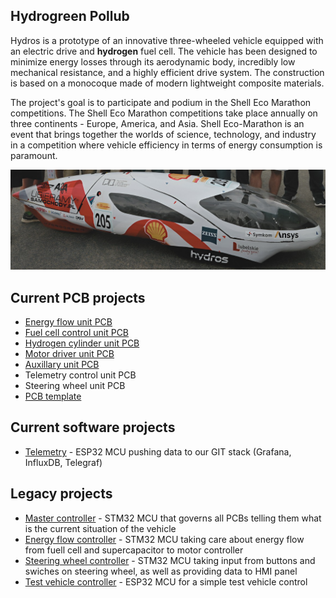 ## Hydrogreen Pollub
Hydros is a prototype of an innovative three-wheeled vehicle equipped with an electric drive and **hydrogen** fuel cell. The vehicle has been designed to minimize energy losses through its aerodynamic body, incredibly low mechanical resistance, and a highly efficient drive system. The construction is based on a monocoque made of modern lightweight composite materials.

The project's goal is to participate and podium in the Shell Eco Marathon competitions. The Shell Eco Marathon competitions take place annually on three continents - Europe, America, and Asia. Shell Eco-Marathon is an event that brings together the worlds of science, technology, and industry in a competition where vehicle efficiency in terms of energy consumption is paramount.

<div style="text-align:center">    
    <img src="/images/2023-10-15_16-55.png" />
</div>

## Current PCB projects
- [Energy flow unit PCB](https://github.com/HydrogreenPollub/energy-flow-pcb)
- [Fuel cell control unit PCB](https://github.com/HydrogreenPollub/fuel-cell-pcb)
- [Hydrogen cylinder unit PCB](https://github.com/HydrogreenPollub/hydrogen-cylinder-pcb)
- [Motor driver unit PCB](https://github.com/HydrogreenPollub/motor-driver-pcb)
- [Auxillary unit PCB](https://github.com/HydrogreenPollub/auxillary-pcb)
- Telemetry control unit PCB
- Steering wheel unit PCB
- [PCB template](https://github.com/HydrogreenPollub/template-pcb)

## Current software projects
- [Telemetry](https://github.com/HydrogreenPollub/telemetry-esp32) - ESP32 MCU pushing data to our GIT stack (Grafana, InfluxDB, Telegraf)

## Legacy projects
- [Master controller](https://github.com/HydrogreenPollub/master-controller-stm32) - STM32 MCU that governs all PCBs telling them what is the current situation of the vehicle
- [Energy flow controller](https://github.com/HydrogreenPollub/energy-flow-stm32) - STM32 MCU taking care about energy flow from fuell cell and supercapacitor to motor controller
- [Steering wheel controller](https://github.com/HydrogreenPollub/steering-wheel-stm32) - STM32 MCU taking input from buttons and swiches on steering wheel, as well as providing data to HMI panel
- [Test vehicle controller](https://github.com/HydrogreenPollub/test-vehicle-esp32) - ESP32 MCU for a simple test vehicle control
